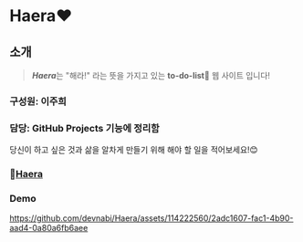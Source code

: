 # Haera♥

## 소개
> ***Haera***는 "해라!" 라는 뜻을 가지고 있는 **to-do-list📝** 웹 사이트 입니다!<br>

### 구성원: 이주희

### 담당: GitHub Projects 기능에 정리함

당신이 하고 싶은 것과 삶을 알차게 만들기 위해 해야 할 일을 적어보세요!😊<br>

### 🔗[Haera](https://haera.epikem.com/)

### Demo
https://github.com/devnabi/Haera/assets/114222560/2adc1607-fac1-4b90-aad4-0a80a6fb6aee
